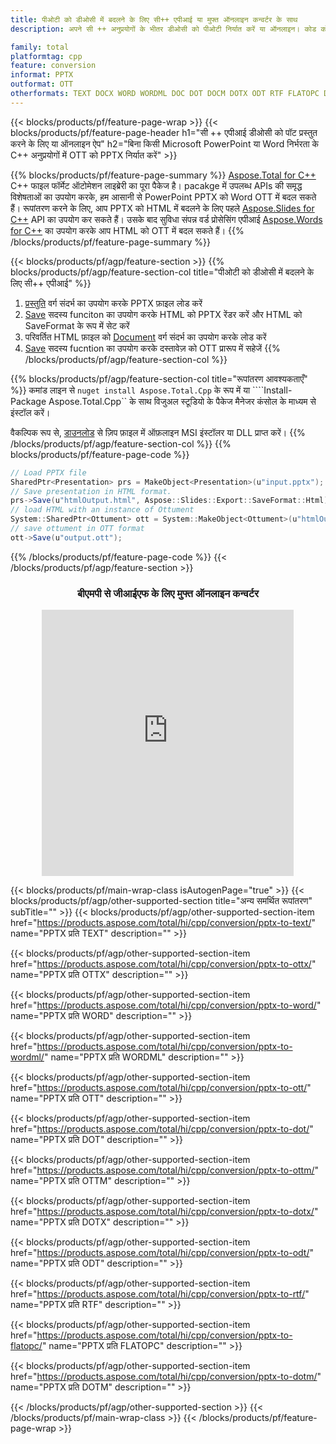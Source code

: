 ```yaml
---
title: पीओटी को डीओसी में बदलने के लिए सी++ एपीआई या मुफ्त ऑनलाइन कन्वर्टर के साथ
description: अपने सी ++ अनुप्रयोगों के भीतर डीओसी को पीओटी निर्यात करें या ऑनलाइन। कोड को एकीकृत करने से पहले मुफ्त बीएमपी से जीआईएफ ऑनलाइन परिवर्तक का त्वरित परीक्षण करें।

family: total
platformtag: cpp
feature: conversion
informat: PPTX
outformat: OTT
otherformats: TEXT DOCX WORD WORDML DOC DOT DOCM DOTX ODT RTF FLATOPC DOTM
---
```

{{< blocks/products/pf/feature-page-wrap >}}
{{< blocks/products/pf/feature-page-header h1="सी ++ एपीआई डीओसी को पॉट प्रस्तुत करने के लिए या ऑनलाइन ऐप" h2="बिना किसी Microsoft PowerPoint या Word निर्भरता के C++ अनुप्रयोगों में OTT को PPTX निर्यात करें" >}}

{{% blocks/products/pf/feature-page-summary %}}
[Aspose.Total for C++](https://products.aspose.com/total/cpp/) C++ फाइल फॉर्मेट ऑटोमेशन लाइब्रेरी का पूरा पैकेज है। pacakge में उपलब्ध APIs की समृद्ध विशेषताओं का उपयोग करके, हम आसानी से PowerPoint PPTX को Word OTT में बदल सकते हैं। रूपांतरण करने के लिए, आप PPTX को HTML में बदलने के लिए पहले [Aspose.Slides for C++](https://products.aspose.com/slides/cpp/) API का उपयोग कर सकते हैं। उसके बाद सुविधा संपन्न वर्ड प्रोसेसिंग एपीआई [Aspose.Words for C++](https://products.aspose.com/words/cpp/) का उपयोग करके आप HTML को OTT में बदल सकते हैं। 
{{% /blocks/products/pf/feature-page-summary  %}}

{{< blocks/products/pf/agp/feature-section >}}
{{% blocks/products/pf/agp/feature-section-col title="पीओटी को डीओसी में बदलने के लिए सी++ एपीआई" %}}
1. [प्रस्तुति](https://reference.aspose.com/slides/cpp/class/aspose.slides.presentation) वर्ग संदर्भ का उपयोग करके PPTX फ़ाइल लोड करें
2. [Save](https://reference.aspose.com/slides/cpp/class/aspose.slides.presentation#afcd59ec697bf05c10f78c3869de2ec9e) सदस्य funciton का उपयोग करके HTML को PPTX रेंडर करें और HTML को SaveFormat के रूप में सेट करें
3. परिवर्तित HTML फ़ाइल को [Document](https://reference.aspose.com/words/cpp/class/aspose.words.ottument) वर्ग संदर्भ का उपयोग करके लोड करें
4. [Save](https://reference.aspose.com/words/cpp/class/aspose.words.ottument#save_string) सदस्य fucntion का उपयोग करके दस्तावेज़ को OTT प्रारूप में सहेजें
{{% /blocks/products/pf/agp/feature-section-col %}}

{{% blocks/products/pf/agp/feature-section-col title="रूपांतरण आवश्यकताएँ" %}}
कमांड लाइन से ```nuget install Aspose.Total.Cpp``` के रूप में या ````Install-Package Aspose.Total.Cpp`` के साथ विजुअल स्टूडियो के पैकेज मैनेजर कंसोल के माध्यम से इंस्टॉल करें।

वैकल्पिक रूप से, [डाउनलोड](https://releases.aspose.com/total/cpp) से ज़िप फ़ाइल में ऑफ़लाइन MSI इंस्टॉलर या DLL प्राप्त करें।
{{% /blocks/products/pf/agp/feature-section-col %}}
{{% blocks/products/pf/feature-page-code %}}
```cs
// Load PPTX file
SharedPtr<Presentation> prs = MakeObject<Presentation>(u"input.pptx");
// Save presentation in HTML format.
prs->Save(u"htmlOutput.html", Aspose::Slides::Export::SaveFormat::Html);
// load HTML with an instance of Ottument
System::SharedPtr<Ottument> ott = System::MakeObject<Ottument>(u"htmlOutput.html");
// save ottument in OTT format
ott->Save(u"output.ott"); 
```

{{% /blocks/products/pf/feature-page-code %}}
{{< /blocks/products/pf/agp/feature-section >}}
<div class="container-fluid agp-content bg-white aboutfile box-1 vh100 section nopbtm">
<div class=container>
<div class=row>
<div class="demobox tc col-md-12 padding-0" align="center">

<h3>बीएमपी से जीआईएफ के लिए मुफ्त ऑनलाइन कन्वर्टर</h3>

<iframe style="border: none; height: 426px;" scrolling="no" src="https://total-conversion-app-65z5r2lp.qa.k8s.dynabic.com/?to=ott&from=pptx" id="child-iframe" width="80%"></iframe>

</div></div>
</div></div>

{{< blocks/products/pf/main-wrap-class isAutogenPage="true" >}}
{{< blocks/products/pf/agp/other-supported-section title="अन्य समर्थित रूपांतरण" subTitle="" >}}
{{< blocks/products/pf/agp/other-supported-section-item href="https://products.aspose.com/total/hi/cpp/conversion/pptx-to-text/" name="PPTX प्रति TEXT" description="" >}}

{{< blocks/products/pf/agp/other-supported-section-item href="https://products.aspose.com/total/hi/cpp/conversion/pptx-to-ottx/" name="PPTX प्रति OTTX" description="" >}}

{{< blocks/products/pf/agp/other-supported-section-item href="https://products.aspose.com/total/hi/cpp/conversion/pptx-to-word/" name="PPTX प्रति WORD" description="" >}}

{{< blocks/products/pf/agp/other-supported-section-item href="https://products.aspose.com/total/hi/cpp/conversion/pptx-to-wordml/" name="PPTX प्रति WORDML" description="" >}}

{{< blocks/products/pf/agp/other-supported-section-item href="https://products.aspose.com/total/hi/cpp/conversion/pptx-to-ott/" name="PPTX प्रति OTT" description="" >}}

{{< blocks/products/pf/agp/other-supported-section-item href="https://products.aspose.com/total/hi/cpp/conversion/pptx-to-dot/" name="PPTX प्रति DOT" description="" >}}

{{< blocks/products/pf/agp/other-supported-section-item href="https://products.aspose.com/total/hi/cpp/conversion/pptx-to-ottm/" name="PPTX प्रति OTTM" description="" >}}

{{< blocks/products/pf/agp/other-supported-section-item href="https://products.aspose.com/total/hi/cpp/conversion/pptx-to-dotx/" name="PPTX प्रति DOTX" description="" >}}

{{< blocks/products/pf/agp/other-supported-section-item href="https://products.aspose.com/total/hi/cpp/conversion/pptx-to-odt/" name="PPTX प्रति ODT" description="" >}}

{{< blocks/products/pf/agp/other-supported-section-item href="https://products.aspose.com/total/hi/cpp/conversion/pptx-to-rtf/" name="PPTX प्रति RTF" description="" >}}

{{< blocks/products/pf/agp/other-supported-section-item href="https://products.aspose.com/total/hi/cpp/conversion/pptx-to-flatopc/" name="PPTX प्रति FLATOPC" description="" >}}

{{< blocks/products/pf/agp/other-supported-section-item href="https://products.aspose.com/total/hi/cpp/conversion/pptx-to-dotm/" name="PPTX प्रति DOTM" description="" >}}


{{< /blocks/products/pf/agp/other-supported-section >}}
{{< /blocks/products/pf/main-wrap-class >}}
{{< /blocks/products/pf/feature-page-wrap >}}